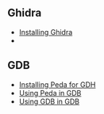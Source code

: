 
## Ghidra

* [Installing Ghidra](/debuggers/installing_Ghidra.md)
*

## GDB

* [Installing Peda for GDH](/debuggers/installing_peda.md)
* [Using Peda in GDB](/debuggers/using_peda.md)
* [Using GDB in GDB](/debuggers/using_gdb.md)

